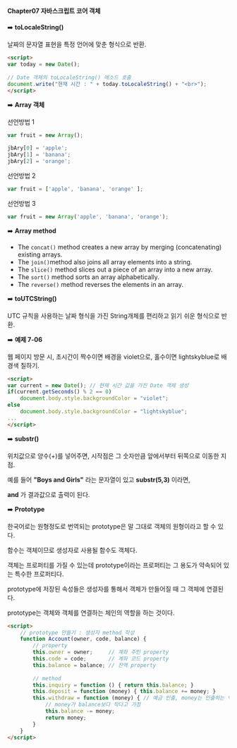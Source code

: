 #### Chapter07 자바스크립트 코어 객체 

➡️ **toLocaleString()**

 날짜의 문자열 표현을 특정 언어에 맞춘 형식으로 반환.

```html
<script>
var today = new Date(); 
    
// Date 객체의 toLocaleString() 메소드 호출
document.write("현재 시간 : " + today.toLocaleString() + "<br>");
</script>
```

➡️ **Array 객체**

선언방법 1

```javascript
var fruit = new Array();

jbAry[0] = 'apple';
jbAry[1] = 'banana';
jbAry[2] = 'orange';
```

선언방법 2

```javascript
var fruit = ['apple', 'banana', 'orange' ];
```

선언방법 3

```javascript
var fruit = new Array('apple', 'banana', 'orange');
```

➡️  **Array method**

- The `concat()` method creates a new array by merging (concatenating) existing arrays.
- The `join()`method also joins all array elements into a string. 
- The  `slice()` method slices out a piece of an array into a new array.
- The `sort()` method sorts an array alphabetically.
- The  `reverse()` method reverses the elements in an array.

➡️ **toUTCString()** 

UTC 규칙을 사용하는 날짜 형식을 가진 String개체를 편리하고 읽기 쉬운 형식으로 반환.

➡️ **예제 7-06**

웹 페이지 방문 시, 초시간이 짝수이면 배경을 violet으로, 홀수이면 lightskyblue로 배경색 칠하기.

```html
<script>
var current = new Date(); // 현재 시간 값을 가진 Date 객체 생성
if(current.getSeconds() % 2 == 0)
	document.body.style.backgroundColor = "violet";
else
	document.body.style.backgroundColor = "lightskyblue";
...
</script>
```

➡️ **substr()**

위치값으로 양수(+)를 넣어주면, 시작점은 그 숫자만큼 앞에서부터 뒤쪽으로 이동한 지점.

예를 들어 **"Boys and Girls"** 라는 문자열이 있고 **substr(5,3)** 이라면,

**and** 가 결과값으로 출력이 된다.

➡️ **Prototype**

한국어로는 원형정도로 번역되는 prototype은 말 그대로 객체의 원형이라고 할 수 있다. 

함수는 객체이므로 생성자로 사용될 함수도 객체다. 

객체는 프로퍼티를 가질 수 있는데 prototype이라는 프로퍼티는 그 용도가 약속되어 있는 특수한 프로퍼티다.

prototype에 저장된 속성들은 생성자를 통해서 객체가 만들어질 때 그 객체에 연결된다. 

prototype는 객체와 객체를 연결하는 체인의 역할을 하는 것이다.

```html
<script>
	// prototype 만들기 : 생성자 method 작성
	function Account(owner, code, balance) {
		// property
		this.owner = owner; 	// 계좌 주인 property
		this.code = code; 		// 계좌 코드 property
		this.balance = balance; // 잔액 property
		
		// method
		this.inquiry = function () { return this.balance; }
		this.deposit = function (money) { this.balance += money; } 
		this.withdraw = function (money) { // 예금 인출, money는 인출하는 액수
			// money가 balance보다 작다고 가정
			this.balance -= money; 
			return money;
		} 
	}
</script>
```

